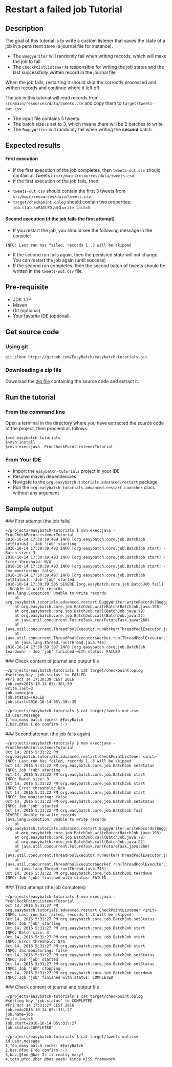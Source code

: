 # Restart a failed job Tutorial

## Description

The goal of this tutorial is to write a custom listener that saves the state of a job in a persistent store (a journal file for instance).

* The `BuggyWriter` will randomly fail when writing records, which will make the job to fail
* The `CheckPointListener` is responsible for writing the job status and the last successfully written record in the journal file

When the job fails, restarting it should skip the correctly processed and written records and continue where it left off.

The job in this tutorial will read records from `src/main/resources/data/tweets.csv` and copy them to `target/tweets-out.csv`.

* The input file contains 5 tweets.
* The batch size is set to 3, which means there will be 2 batches to write.
* The `BuggyWriter` will randomly fail when writing the **second** batch

## Expected results

#### First execution

* If the first execution of the job completes, then `tweets-out.csv` should contain all tweets in `src/main/resources/data/tweets.csv`.
* If the first execution of the job fails, then:
 - `tweets-out.csv` should contain the first 3 tweets from `src/main/resources/data/tweets.csv`
 - `target/checkpoint.oplog` should contain two properties: `job.status=FAILED` and `write.last=3`

#### Second execution (if the job fails the first attempt)

* If you restart the job, you should see the following message in the console:

`INFO: Last run has failed, records 1..3 will be skipped`

* If the second run fails again, then the persisted state will not change. You can restart the job again (until success)
* If the second run completes, then the second batch of tweets should be written in the `tweets-out.csv` file.

## Pre-requisite

* JDK 1.7+
* Maven
* Git (optional)
* Your favorite IDE (optional)

## Get source code

### Using git

`git clone https://github.com/EasyBatch/easybatch-tutorials.git`

### Downloading a zip file

Download the [zip file](https://github.com/EasyBatch/easybatch-tutorials/archive/master.zip) containing the source code and extract it.

## Run the tutorial

### From the command line

Open a terminal in the directory where you have extracted the source code of the project, then proceed as follows:

```shell
$>cd easybatch-tutorials
$>mvn install
$>mvn exec:java -PrunCheckPointListenerTutorial
```

### From Your IDE

* Import the `easybatch-tutorials` project in your IDE
* Resolve maven dependencies
* Navigate to the `org.easybatch.tutorials.advanced.restart` package
* Run the `org.easybatch.tutorials.advanced.restart.Launcher` class without any argument

## Sample output

### First attempt (the job fails)

```shell
~/projects/easybatch-tutorials $ mvn exec:java -PrunCheckPointListenerTutorial
2016-10-14 17:30:39.489 INFO [org.easybatch.core.job.BatchJob setStatus] - Job 'job' starting
2016-10-14 17:30:39.492 INFO [org.easybatch.core.job.BatchJob start] - Batch size: 3
2016-10-14 17:30:39.493 INFO [org.easybatch.core.job.BatchJob start] - Error threshold: N/A
2016-10-14 17:30:39.493 INFO [org.easybatch.core.job.BatchJob start] - Jmx monitoring: false
2016-10-14 17:30:39.497 INFO [org.easybatch.core.job.BatchJob setStatus] - Job 'job' started
2016-10-14 17:30:39.505 SEVERE [org.easybatch.core.job.BatchJob fail] - Unable to write records
java.lang.Exception: Unable to write records
	at org.easybatch.tutorials.advanced.restart.BuggyWriter.writeRecords(BuggyWriter.java:28)
	at org.easybatch.core.job.BatchJob.writeBatch(BatchJob.java:198)
	at org.easybatch.core.job.BatchJob.call(BatchJob.java:79)
	at org.easybatch.core.job.BatchJob.call(BatchJob.java:22)
	at java.util.concurrent.FutureTask.run(FutureTask.java:266)
	at java.util.concurrent.ThreadPoolExecutor.runWorker(ThreadPoolExecutor.java:1142)
	at java.util.concurrent.ThreadPoolExecutor$Worker.run(ThreadPoolExecutor.java:617)
	at java.lang.Thread.run(Thread.java:745)
2016-10-14 17:30:39.507 INFO [org.easybatch.core.job.BatchJob teardown] - Job 'job' finished with status: FAILED
```

### Check content of journal and output file

```properties
~/projects/easybatch-tutorials $ cat target/checkpoint.oplog
#setting key 'job.status' to FAILED
#Fri Oct 14 17:30:39 CEST 2016
job.end=2016-10-14 05\:30\:39
write.last=3
job.name=job
job.status=FAILED
job.start=2016-10-14 05\:30\:39

~/projects/easybatch-tutorials $ cat target/tweets-out.csv
id,user,message
1,foo,easy batch rocks! #EasyBatch
2,bar,@foo I do confirm :-)
```

### Second attempt (the job fails again)

```shell
~/projects/easybatch-tutorials $ mvn exec:java -PrunCheckPointListenerTutorial
Oct 14, 2016 5:31:22 PM org.easybatch.tutorials.advanced.restart.CheckPointListener <init>
INFO: Last run has failed, records 1..3 will be skipped
Oct 14, 2016 5:31:22 PM org.easybatch.core.job.BatchJob setStatus
INFO: Job 'job' starting
Oct 14, 2016 5:31:22 PM org.easybatch.core.job.BatchJob start
INFO: Batch size: 3
Oct 14, 2016 5:31:22 PM org.easybatch.core.job.BatchJob start
INFO: Error threshold: N/A
Oct 14, 2016 5:31:22 PM org.easybatch.core.job.BatchJob start
INFO: Jmx monitoring: false
Oct 14, 2016 5:31:22 PM org.easybatch.core.job.BatchJob setStatus
INFO: Job 'job' started
Oct 14, 2016 5:31:22 PM org.easybatch.core.job.BatchJob fail
SEVERE: Unable to write records
java.lang.Exception: Unable to write records
	at org.easybatch.tutorials.advanced.restart.BuggyWriter.writeRecords(BuggyWriter.java:28)
	at org.easybatch.core.job.BatchJob.writeBatch(BatchJob.java:198)
	at org.easybatch.core.job.BatchJob.call(BatchJob.java:79)
	at org.easybatch.core.job.BatchJob.call(BatchJob.java:22)
	at java.util.concurrent.FutureTask.run(FutureTask.java:266)
	at java.util.concurrent.ThreadPoolExecutor.runWorker(ThreadPoolExecutor.java:1142)
	at java.util.concurrent.ThreadPoolExecutor$Worker.run(ThreadPoolExecutor.java:617)
	at java.lang.Thread.run(Thread.java:745)
Oct 14, 2016 5:31:22 PM org.easybatch.core.job.BatchJob teardown
INFO: Job 'job' finished with status: FAILED
```

### Third attempt (the job completes)

```shell
~/projects/easybatch-tutorials $ mvn exec:java -PrunCheckPointListenerTutorial
Oct 14, 2016 5:31:27 PM org.easybatch.tutorials.advanced.restart.CheckPointListener <init>
INFO: Last run has failed, records 1..3 will be skipped
Oct 14, 2016 5:31:27 PM org.easybatch.core.job.BatchJob setStatus
INFO: Job 'job' starting
Oct 14, 2016 5:31:27 PM org.easybatch.core.job.BatchJob start
INFO: Batch size: 3
Oct 14, 2016 5:31:27 PM org.easybatch.core.job.BatchJob start
INFO: Error threshold: N/A
Oct 14, 2016 5:31:27 PM org.easybatch.core.job.BatchJob start
INFO: Jmx monitoring: false
Oct 14, 2016 5:31:27 PM org.easybatch.core.job.BatchJob setStatus
INFO: Job 'job' started
Oct 14, 2016 5:31:27 PM org.easybatch.core.job.BatchJob setStatus
INFO: Job 'job' stopping
Oct 14, 2016 5:31:27 PM org.easybatch.core.job.BatchJob teardown
INFO: Job 'job' finished with status: COMPLETED
```

### Check content of journal and output file

```properties
~/projects/easybatch-tutorials $ cat target/checkpoint.oplog
#setting key 'job.status' to COMPLETED
#Fri Oct 14 17:31:27 CEST 2016
job.end=2016-10-14 05\:31\:27
job.name=job
write.last=5
job.start=2016-10-14 05\:31\:27
job.status=COMPLETED

~/projects/easybatch-tutorials $ cat target/tweets-out.csv
id,user,message
1,foo,easy batch rocks! #EasyBatch
2,bar,@foo I do confirm :-)
3,baz,@foo @bar Is it really easy?
4,toto,@foo @bar @baz yeah! kinda KISS framework
```
